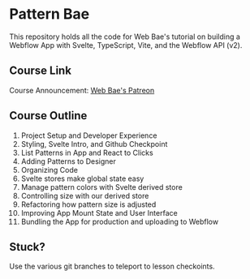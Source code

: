 # Pattern Bae

This repository holds all the code for Web Bae's tutorial on building a Webflow App with Svelte, TypeScript, Vite, and the Webflow API (v2).

## Course Link

Course Announcement: [Web Bae's Patreon](https://www.patreon.com/posts/announcing-apps-110114406?utm_medium=clipboard_copy&utm_source=copyLink&utm_campaign=postshare_creator&utm_content=join_link)

## Course Outline

1. Project Setup and Developer Experience
2. Styling, Svelte Intro, and Github Checkpoint
3. List Patterns in App and React to Clicks
4. Adding Patterns to Designer
5. Organizing Code
6. Svelte stores make global state easy
7. Manage pattern colors with Svelte derived store
8. Controlling size with our derived store
9. Refactoring how pattern size is adjusted
10. Improving App Mount State and User Interface
11. Bundling the App for production and uploading to Webflow

## Stuck?

Use the various git branches to teleport to lesson checkoints.
